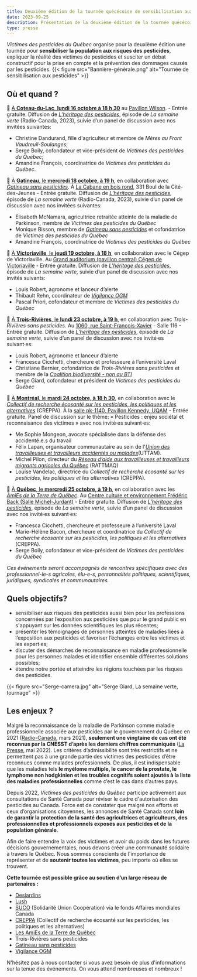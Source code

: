 ```yaml
---
title: Deuxième édition de la tournée quécécoise de sensibilisation aux pesticides 
date: 2023-09-25
description: Présentation de la deuxième édition de la tournée quécécoise de sensibilisation aux pesticides
type: presse 
---
```

*Victimes des pesticides du Québec* organise pour la deuxième édition une tournée pour **sensibiliser la population aux risques des pesticides**, expliquer la réalité des victimes de pesticides et susciter un débat constructif pour la prise en compte et la prévention des dommages causés par les pesticides.
{{< figure src="Bannière-générale.png" alt="Tournée de sensibilisation aux pesticides" >}}

## **Où et quand ?**

📌 [À **Coteau-du-Lac**, **lundi 16 octobre à 18 h 30**]( https://fb.me/e/7bQrwTRSw) au [Pavillon Wilson](https://maps.apple.com/?address=4B%20Principale,%20Coteau-du-Lac%20QC%20J0P%201B0,%20Canada&auid=10850883652564049377&ll=45.293153,-74.175583&lsp=9902&q=Pavillon%20Wilson&_ext=CjIKBAgEEGIKBAgFEAMKBQgGEJ8DCgQIChAACgQIUhADCgQIVRAOCgQIWRABCgUIpAEQARImKTizAtnypEZAMU/6hl2li1LAObaIKDUZpkZAQVWi8iXUilLAUAQ%3D). - Entrée gratuite.
Diffusion de [*L’héritage des pesticides*](https://ici.radio-canada.ca/tele/la-semaine-verte/site/episodes/694729/maladies-pesticides-parkinson-cancers-agriculteurs), épisode de *La semaine verte* (Radio-Canada, 2023), suivie d’un panel de discussion avec nos invitées suivantes: 
- Christine Dandurand, fille d'agriculteur et membre de *Mères au Front Vaudreuil-Soulanges*;
- Serge Boily, cofondateur et vice-président de *Victimes des pesticides du Québec*;
- Amandine François, coordinatrice de *Victimes des pesticides du Québec*.


📌 [À **Gatineau**, le **mercredi 18 octobre, à  19 h**](https://www.facebook.com/events/1523182585091921/?acontext=%7B%22event_action_history%22%3A[%7B%22surface%22%3A%22home%22%7D%2C%7B%22mechanism%22%3A%22your_upcoming_events_unit%22%2C%22surface%22%3A%22bookmark%22%7D]%2C%22ref_notif_type%22%3Anull%7D), en collaboration avec [*Gatineau sans pesticides*](https://www.facebook.com/groups/4933521170071741). À [La Cabane en bois rond](https://maps.apple.com/?address=331%20Boul%20de%20la%20Cit%C3%A9-des-Jeunes,%20Gatineau%20QC%20J8Y%206T3,%20Canada&auid=13426285110608637533&ll=45.457810,-75.767574&lsp=9902&q=Corporation%20des%20A%C3%AEn%C3%A9s%20de%20la%20Cabane%20en%20Bois%20Rond&_ext=CjEKBAgEEGIKBAgFEAMKBAgGEBQKBAgKEAAKBAhSEAEKBAhVEA8KBAhZEAIKBQikARABEiYp/voyUwa6RkAx46VR14jxUsA5fNBYryy7RkBBo7yPA7fwUsBQBA%3D%3D), 331 Boul de la Cité-des-Jeunes - Entrée gratuite.
Diffusion de [*L’héritage des pesticides*](https://ici.radio-canada.ca/tele/la-semaine-verte/site/episodes/694729/maladies-pesticides-parkinson-cancers-agriculteurs), épisode de *La semaine verte* (Radio-Canada, 2023), suivie d’un panel de discussion avec nos invitées suivantes: 
- Elisabeth McNamara, agricultrice retraitée atteinte de la maladie de Parkinson, membre *de Victimes des pesticides du Québec*
- Monique Bisson, membre de [*Gatineau sans pesticides*](https://www.facebook.com/groups/4933521170071741) et cofondatrice de *Victimes des pesticides du Québec*
- Amandine François, coordinatrice de *Victimes des pesticides du Québec*

📌 [À **Victoriaville**, le **jeudi 19 octobre, à 18 h**](https://www.facebook.com/events/299552436135014?acontext=%7B%22event_action_history%22%3A[%7B%22mechanism%22%3A%22your_upcoming_events_unit%22%2C%22surface%22%3A%22bookmark%22%7D]%2C%22ref_notif_type%22%3Anull%7D), en collaboration avec le Cégep de Victoriaville. Au [Grand auditorium (pavillon central) Cégep de Victoriaville](https://maps.apple.com/?address=475%20Rue%20Notre-Dame%20E,%20Victoriaville%20QC%20G6P%204B3,%20Canada&auid=18015406280182673812&ll=46.059589,-71.943718&lsp=9902&q=C%C3%A9gep%20de%20Victoriaville&_ext=CjEKBAgEEGIKBAgFEAMKBAgGEBkKBAgKEAAKBAhSEAcKBAhVEA0KBAhZEAEKBQikARABEiYp3a8CbQ0HR0AxGm5L7c/8UcA5W4UoyTMIR0BBqOQR0/v7UcBQBA%3D%3D) - Entrée gratuite. 
Diffusion de [*L’héritage des pesticides*](https://ici.radio-canada.ca/tele/la-semaine-verte/site/episodes/694729/maladies-pesticides-parkinson-cancers-agriculteurs), épisode de *La semaine verte*, suivie d’un panel de discussion avec nos invités suivants: 
- Louis Robert, agronome et lanceur d’alerte <br />
- Thibault Rehn, coordinateur de [*Vigilance OGM*](https://www.vigilanceogm.org/)<br />
- Pascal Priori, cofondateur et membre de *Victimes des pesticides du Québec*<br />

📌 [À **Trois-Rivières**, le **lundi 23 octobre, à 19 h**](https://www.facebook.com/events/726097022688926?acontext=%7B%22event_action_history%22%3A[%7B%22mechanism%22%3A%22your_upcoming_events_unit%22%2C%22surface%22%3A%22bookmark%22%7D]%2C%22ref_notif_type%22%3Anull%7D), en collaboration avec *Trois-Rivières sans pesticides*. Au [1060, rue Saint-François-Xavier](https://maps.apple.com/?address=1060%20Rue%20St-Fran%C3%A7ois-Xavier,%20Trois-Rivi%C3%A8res%20QC%20G9A%201R8,%20Canada&ll=46.351025,-72.545670&q=1060%20Rue%20St-Fran%C3%A7ois-Xavier&_ext=EiYpjGCIMlssR0AxJKAh3lYjUsA5CjaujoEtR0BBYlUUo4EiUsBQBA%3D%3D) - Salle 116 - Entrée gratuite.
Diffusion de [*L’héritage des pesticides*](https://ici.radio-canada.ca/tele/la-semaine-verte/site/episodes/694729/maladies-pesticides-parkinson-cancers-agriculteurs), épisode de *La semaine verte*, suivie d’un panel de discussion avec nos invité·es suivant·es: 
- Louis Robert, agronome et lanceur d’alerte<br />
- Francesca Cicchetti, chercheure et professeure à l’université Laval<br />
- Christiane Bernier, cofondatrice de *Trois-Rivières sans pesticides* et membre de la [*Coalition biodiversité - non au BTI*](https://www.nonaubti.org/)<br />
- Serge Giard, cofondateur et président de *Victimes des pesticides du Québec*<br />

📌 [À **Montréal**, le **mardi 24 octobre, à 18 h 30**](https://www.facebook.com/events/1376097056655685/?acontext=%7B%22event_action_history%22%3A[%7B%22mechanism%22%3A%22calendar_tab_event%22%2C%22surface%22%3A%22bookmark_calendar%22%7D]%2C%22ref_notif_type%22%3Anull%7D), en collaboration avec le [*Collectif de recherche écosanté sur les pesticides, les politiques et les alternatives*](https://creppa.uqam.ca/) (CREPPA). À la [salle pk-1140, Pavillon Kennedy, UQAM](https://maps.apple.com/?address=201%20Av%20du%20Pr%C3%A9sident-Kennedy,%20Montr%C3%A9al%20QC%20H2X%203Y7,%20Canada&auid=17252835727705513947&ll=45.508982,-73.568672&lsp=9902&q=Pavilion%20President-Kennedy%20&_ext=CjEKBAgEEGIKBAgFEAMKBAgGEBkKBAgKEAAKBAhSEAcKBAhVEA8KBAhZEAIKBQikARABEiYpV3TrJpPARkAxUkscIc5kUsA51UkRg7nBRkBBagiKHPxjUsBQBA%3D%3D) - Entrée gratuite. 
Panel de discussion sur le thème: « Pesticides : enjeu sociétal et reconnaisance des victimes » avec nos invité·es suivant·es: 
- Me Sophie Mongeon, avocate spécialisée dans la défense des accidenté.e.s du travail<br />
- Félix Lapan, organisateur communautaire au sein de l'[*Union des travailleuses et travailleurs accidentés ou malades*](https://uttam.quebec/)(UTTAM). <br />
- Michel Pilon, directeur du [*Réseau d’aide aux travailleuses et travailleurs migrants agricoles du Québec*](https://rattmaq.org/) (RATTMAQ)<br />
- Louise Vandelac, directrice du *Collectif de recherche écosanté sur les pesticides, les politiques et les alternatives* (CREPPA).

📌 [À **Québec**, le **mercredi 25 octobre, à  19 h**](https://www.facebook.com/events/275192665355398/?acontext=%7B%22event_action_history%22%3A[%7B%22mechanism%22%3A%22calendar_tab_event%22%2C%22surface%22%3A%22bookmark_calendar%22%7D]%2C%22ref_notif_type%22%3Anull%7D), en collaboration avec les [*AmiEs de la Terre de Québec*](https://atquebec.org/). Au [Centre culture et environnement Frédéric Back (Salle Michel-Jurdant)](https://maps.apple.com/?address=316-870%20Av%20de%20Salaberry,%20Qu%C3%A9bec%20QC%20G1R%202V1,%20Canada&auid=605469734532371615&ll=46.805795,-71.227223&lsp=9902&q=Centre%20Culture%20et%20Environnement%20Fr%C3%A9d%C3%A9ric%20Back&_ext=CjIKBAgEEGIKBAgFEAMKBQgGELABCgQIChAACgQIUhAECgQIVRAACgQIWRAGCgUIpAEQARImKUy4/B2RZkdAMdpVa1f2zlHAOcqNInq3Z0dAQYybnFAfzlHAUAQ%3D) - Entrée gratuite.
Diffusion de [*L’héritage des pesticides*](https://ici.radio-canada.ca/tele/la-semaine-verte/site/episodes/694729/maladies-pesticides-parkinson-cancers-agriculteurs), épisode de *La semaine verte*, suivie d’un panel de discussion avec nos invité·es suivant·es:
- Francesca Cicchetti, chercheure et professeure à l’université Laval<br />
- Marie-Hélène Bacon,  chercheure et coordinatrice du *Collectif de recherche écosanté sur les pesticides, les politiques et les alternatives* (CREPPA).<br />
- Serge Boily, cofondateur et vice-président de *Victimes des pesticides du Québec*

*Ces événements seront accompagnés de rencontres spécifiques avec des professionnel-le-s agricoles, élu-e-s, personnalités politiques, scientifiques, juridiques, syndicales et communautaires.*

## **Quels objectifs?**
* sensibiliser aux risques des pesticides aussi bien pour les professions concernées par l’exposition aux pesticides que pour le grand public en s'appuyant sur les données scientifiques les plus récentes; 
* présenter les témoignages de personnes atteintes de maladies liées à l’exposition aux pesticides et favoriser l’échanges entre les victimes et les expert·es;
* discuter des démarches de reconnaissance en maladie professionnelle pour les personnes malades et identifier ensemble différentes solutions possibles;
* étendre notre portée et atteindre les régions touchées par les risques des pesticides.

{{< figure src="Serge-camera.jpg" alt="Serge Giard, La semaine verte, tournage" >}}
## **Les enjeux ?**

Malgré la reconnaissance de la maladie de Parkinson comme maladie professionnelle associée aux pesticides par le gouvernement du Québec en 2021 ([Radio-Canada](https://ici.radio-canada.ca/nouvelle/1780853/parkinson-pesticides-maladie-professionnelle-quebec), mars 2021), **seulement une vingtaine de cas ont été reconnus par la CNESST d’après les derniers chiffres communiqués** ([La Presse](https://www.lapresse.ca/actualites/2022-05-01/lesions-liees-aux-pesticides-ou-a-d-autres-produits-agrochimiques/la-cnesst-a-reconnu-13-cas-depuis-cinq-ans.php), mai 2022). Les critères d’admissibilité sont très restrictifs et ne permettent pas à une grande partie des victimes des pesticides d’être reconnues comme malades professionnels. De plus, il est indispensable que les maladies tels **le myélome multiple, le cancer de la prostate, le lymphome non hodgkinien et les troubles cognitifs soient ajoutés à la liste des maladies professionnelles** comme c’est le cas dans d’autres pays. 


Depuis 2022, *Victimes des pesticides du Québec* participe activement aux consultations de Santé Canada pour réviser le cadre d'autorisation des pesticides au Canada. Force est de constater que malgré nos efforts et ceux d’organisations citoyennes, les annonces de Santé Canada sont **loin de garantir la protection de la santé des agricultrices et agriculteurs, des professionnelles et professionnels exposés aux pesticides et de la population générale**. 


Afin de faire entendre la voix des victimes et avoir du poids dans les futures décisions gouvernementales, nous devons créer une communauté solidaire à travers le Québec. Nous sommes conscients de l'importance de représenter et de **soutenir toutes les victimes**, peu importe où elles se trouvent.

**Cette tournée est possible grâce au soutien d’un large réseau de partenaires :**
- [Desjardins](https://caissesolidaire.coop/)
- [Lush](https://weare.lush.com/lush-life/our-company/we-are-campaigns/)
- [SUCO](https://www.suco.org/) (Solidarité Union Coopération) via le fonds Affaires mondiales Canada
- [CREPPA](https://creppa.uqam.ca/) (Collectif de recherche écosanté sur les pesticides, les politiques et les alternatives)
- [Les AmiEs de la Terre de Québec](https://atquebec.org/)
- Trois-Rivières sans pesticides
- [Gatineau sans pesticides](https://www.facebook.com/groups/4933521170071741)
- [Vigilance OGM](https://www.vigilanceogm.org/)

N'hésitez pas à nous contacter si vous avez besoin de plus d'informations sur la tenue des événements. On vous attend nombreuses et nombreux !
